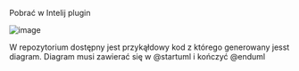 Pobrać w Intelij plugin 

![image](https://user-images.githubusercontent.com/84037448/225863168-c0b23af2-3014-42eb-93c6-f32beea7f912.png)

W repozytorium dostępny jest przykąłdowy kod z którego generowany jesst diagram. Diagram musi zawierać się w @startuml i kończyć @enduml
